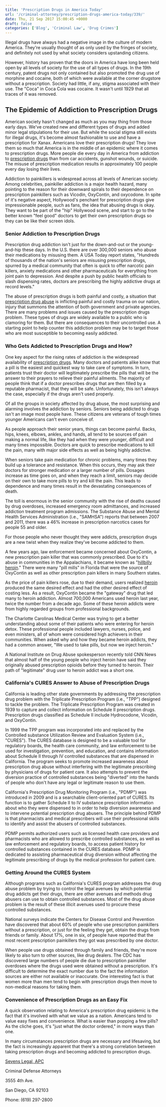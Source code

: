 ```yaml
---
title: 'Prescription Drugs in America Today'
url: '/criminal-attorney/prescription-drugs-america-today/339/'
date: Thu, 21 Sep 2017 15:00:45 +0000
draft: false
categories: ['Blog', 'Criminal Law', 'Drug Crimes']
---
```


Illegal drugs have always had a negative image in the culture of modern America. They're usually thought of as only used by the fringes of society, and definitely not used by what society considers upstanding citizens.

However, history has proven that the doors in America have long been held open by all levels of society for the use of all types of drugs. In the 19th century, patent drugs not only contained but also promoted the drug use of morphine and cocaine, both of which were available at the corner drugstore without a prescription. Society had little, if any, stigma associated with their use. The "Coca" in Coca Cola was cocaine. It wasn't until 1929 that all traces of it was removed.

The Epidemic of Addiction to Prescription Drugs
-----------------------------------------------

American society hasn't changed as much as you may thing from those early days. We've created new and different types of drugs and added minor legal stipulations for their use. But while the social stigma still exists for illegal drugs, it's become almost fashionable to use and have a prescription for Xanax. Americans love their prescription drugs! They love them so much that America is in the middle of an epidemic where it comes to prescription drugs. More people die every day in America from addiction to [prescription drugs](https://www.sevenslegal.com/) than from car accidents, gunshot wounds, or suicide. The misuse of prescription medication results in approximately 100 people every day losing their lives.

Addiction to painkillers is widespread across all levels of American society. Among celebrities, painkiller addiction is a major health hazard, many pointing to the reason for their downward spirals to their dependence on prescription painkillers such as Vicodin, OxyContin, and oxycodone. In spite of it's negative aspect, Hollywood's penchant for prescription drugs give impressionable people, such as fans, the idea that abusing drugs is okay. They want to be part of the "hip" Hollywood scene, and start to go to the better known "feel good" doctors to get their own prescription drugs so they can be like their screen idols.

### Senior Addiction to Prescription Drugs

Prescription drug addiction isn't just for the down-and-out or the young-and-hip these days. In the U.S. there are over 300,000 seniors who abuse their medications by misusing them. A USA Today report states, "Hundreds of thousands of the nation's seniors are misusing prescription drugs, spurred by a medical community that often is quick to offer narcotic pain killers, anxiety medications and other pharmaceuticals for everything from joint pain to depression. And despite a push by public health officials to slash dispensing rates, doctors are prescribing the highly addictive drugs at record levels."

The abuse of prescription drugs is both painful and costly, a situation that [prescription drug abuse](https://www.sevenslegal.com/) is inflicting painful and costly trauma on our nation, injury that summons the attention of both government and private agencies. There are many problems and issues caused by the prescription drugs problem. These types of drugs are widely available to a public who is clamoring for them. But there are consequences to their uncontrolled use. A starting point to help counter this addiction problem may be to target those who are most susceptible to becoming easily addicted.

### Who Gets Addicted to Prescription Drugs and How?

One key aspect for the rising rates of addiction is the widespread availability of [prescription drugs](https://www.sevenslegal.com/). Many doctors and patients alike know that a pill is the easiest and quickest way to take care of symptoms. In turn, patients trust their doctor will legitimately prescribe the pills that will be the answer to their prayers to relieve their painful ailments. The majority of people think that if a doctor prescribes drugs that are then filled by a reputable pharmacist, that they will be safe. Unfortunately, this isn't always the case, especially if the drugs aren't used properly.

Of all the groups in society affected by drug abuse, the most surprising and alarming involves the addiction by seniors. Seniors being addicted to drugs isn't an image most people have. These citizens are veterans of tough times younger Americans can't even conceive of.

As people approach their senior years, things can become painful. Backs, hips, knees, elbows, ankles, and hands, all tend to be sources of pain making a normal life, like they had when they were younger, difficult and many times impossible. Doctors are quick to prescribe medications to kill the pain, many with major side effects as well as being highly addictive.

When seniors take pain medication for chronic problems, many times they build up a tolerance and resistance. When this occurs, they may ask their doctors for stronger medication or a larger number of pills. Dosages increase as time goes on, and when they reach a limit, seniors may decide on their own to take more pills to try and kill the pain. This leads to dependence and many times result in the devastating consequences of death.

The toll is enormous in the senior community with the rise of deaths caused by drug overdoses, increased emergency room admittances, and increased addiction treatment program admissions. The Substance Abuse and Mental Health Services Administration (i.e., "SAMHSA") reports that between 2007 and 2011, there was a 46% increase in prescription narcotics cases for people 55 and older.

For those people who never thought they were addicts, prescription drugs are a new twist when they realize they've become addicted to them.

A few years ago, law enforcement became concerned about OxyContin, a new prescription pain killer that was commonly prescribed. Due to it's abuse in communities in the Appalachians, it became known as "[hillbilly heroin](https://www.sevenslegal.com/)." There were many "pill mills" in Florida that were the source of OxyContin as well as other prescription pain killers in many Southern states.

As the price of pain killers rose, due to their demand, users realized [heroin](https://www.sevenslegal.com/) produced the same desired effect and had the other desired effect of costing less. As a result, OxyContin became the "gateway" drug that led many to heroin addiction. Almost 700,000 Americans used heroin last year, twice the number from a decade ago. Some of these heroin addicts were from highly regarded groups from professional backgrounds.

The Charlotte Carolinas Medical Center was trying to get a better understanding about some of their patients who were entering for heroin detox. These professional people included lawyers, nurses, police, and even ministers, all of whom were considered high achievers in their communities. When asked why and how they became heroin addicts, they had a common answer, "We used to take pills, but now we inject heroin."

A National Institute on Drug Abuse spokesperson recently told CNN News that almost half of the young people who inject heroin have said they originally abused prescription opioids before they turned to heroin. Their path of "legitimate" drug user to heroin addict was a short one.

### California's CURES Answer to Abuse of Prescription Drugs

California is leading other state governments by addressing the prescription drug problem with the Triplicate Prescription Program (i.e., "TPP") designed to tackle the problem. The Triplicate Prescription Program was created in 1939 to capture and collect information on Schedule II prescription drugs. Prescription drugs classified as Schedule II include Hydrocodone, Vicodin, and OxyContin.

In 1999 the TPP program was incorporated into and replaced by the Controlled substance Utilization Review and Evaluation System (i.e., "CURES"). The CURES database is designed to be a valuable tool for regulatory boards, the health care community, and law enforcement to be used for investigation, prevention, and education, and contains information about Schedule II through IV controlled substances that are dispensed in California. The program seeks to promote increased awareness about prescription drug abuse without interfering with the legitimate prescribing by physicians of drugs for patient care. It also attempts to prevent the diversion practice of controlled substances being "diverted" into the hands of people who don't have any legal or legitimate reason to use them.

California's Prescription Drug Monitoring Program (i.e., "PDMP") was introduced in 2009 and is a searchable client-oriented part of CURES. Its function is to gather Schedule II to IV substance prescription information about who they were dispensed to in order to help diversion awareness and to intervene potential prescription drug abusers. The principle behind PDMP is that pharmacists and medical prescribers will use their professional skills to identify and assist the abusers of controlled substances.

PDMP permits authorized users such as licensed health care providers and pharmacists who are allowed to prescribe controlled substances, as well as law enforcement and regulatory boards, to access patient history for controlled substances contained in the CURES database. PDMP is dedicated to assisting pharmaceutical drug diversion without affecting the legitimate prescribing of drugs by the medical profession for patient care.

### Getting Around the CURES System

Although programs such as California's CURES program addresses the drug abuse problem by trying to control the legal avenues by which potential drug addicts get their drugs, there are other avenues and methods drug abusers can use to obtain controlled substances. Most of the drug abuse problem is the result of these illicit avenues used to procure these controlled substances.

National surveys indicate the Centers for Disease Control and Prevention have discovered that about 60% of people who use prescription painkillers without a prescription, or just for the feeling they get, obtain the drugs from friends or family. About 17%, one in six, of people have reported that the most recent prescription painkillers they got was prescribed by one doctor.

When people use drugs obtained through family and friends, they're more likely to also turn to other sources, like drug dealers. The CDC has discovered large numbers of people die due to prescription painkiller overdoses where the drugs used were obtained without a prescription. It's difficult to determine the exact number due to the fact the information sources are either not available or inaccurate. One interesting fact is that women more than men tend to begin with prescription drugs then move to non-medical reasons for taking them.

### Convenience of Prescription Drugs as an Easy Fix

A quick observation relating to America's prescription drug epidemic is the fact that it's involved with what we value as a nation. Americans tend to value easy fixes and convenience. What is easier than popping a few pills? As the cliche goes, it's "just what the doctor ordered," in more ways than one.

In many circumstances prescription drugs are necessary and lifesaving, but the fact is increasingly apparent that there's a strong correlation between taking prescription drugs and becoming addicted to prescription drugs.

[Sevens Legal, APC](https://www.sevenslegal.com/ "Sevens Legal, APC")

Criminal Defense Attorneys

3555 4th Ave.

San Diego, CA 92103

Phone: (619) 297-2800